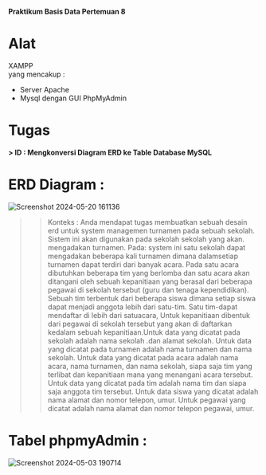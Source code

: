 **Praktikum Basis Data Pertemuan 8**

# Alat
XAMPP<br>
yang mencakup :<br>
- Server Apache
-  Mysql dengan GUI PhpMyAdmin

# Tugas
**> ID : Mengkonversi Diagram ERD ke Table Database MySQL**

# ERD Diagram :
![Screenshot 2024-05-20 161136](https://github.com/Fanzirfan27/Learn_MyPHP-Admin/assets/160199038/a8dcc43a-e906-417c-8c5b-eaec26ed68e6)

>> Konteks : Anda mendapat tugas membuatkan sebuah desain erd untuk system managemen turnamen pada sebuah sekolah. Sistem ini akan digunakan pada sekolah sekolah yang akan. mengadakan turnamen. Pada: system ini satu sekolah dapat mengadakan beberapa kali turnamen dimana dalamsetiap turnamen dapat terdiri dari banyak acara.
Pada satu acara dibutuhkan beberapa tim yang berlomba dan  satu acara akan ditangani oleh sebuah kepanitiaan yang berasal dari beberapa pegawai di sekolah tersebut (guru dan tenaga kependidikan). Sebuah tim terbentuk dari beberapa siswa dimana setiap siswa dapat menjadi anggota lebih dari satu-tim. Satu tim-dapat mendaftar di lebih dari satuacara, Untuk kepanitiaan dibentuk dari pegawai di sekolah tersebut yang akan di daftarkan kedalam sebuah kepanitiaan.Untuk data yang dicatat pada sekolah adalah nama sekolah .dan alamat sekolah. Untuk data yang dicatat pada turnamen adalah nama turnamen dan nama sekolah. Untuk data yang dicatat pada acara adalah nama acara, nama turnamen, dan nama sekolah, siapa saja tim yang terlibat dan kepanitiaan mana yang menangani acara tersebut. Untuk data yang dicatat pada tim adalah nama tim dan siapa saja anggota tim tersebut. Untuk data siswa yang dicatat adalah nama alamat dan nomor telepon, umur. Untuk pegawai yang dicatat adalah nama alamat dan nomor telepon pegawai, umur.

# Tabel phpmyAdmin :
![Screenshot 2024-05-03 190714](https://github.com/Fanzirfan27/Learn_MyPHP-Admin/assets/160199038/df2f2cbd-1ab3-4d9f-a8c0-ed948d91cb83)


